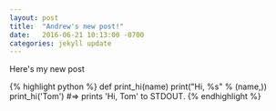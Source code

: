 ```yaml
---
layout: post
title:  "Andrew's new post!"
date:   2016-06-21 10:13:00 -0700
categories: jekyll update
---
```

Here's my new post

{% highlight python %}
def print_hi(name)
  print("Hi, %s" % (name,))
print_hi('Tom')
#=> prints 'Hi, Tom' to STDOUT.
{% endhighlight %}
